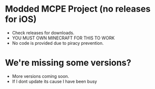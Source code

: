 # Modded MCPE Project (no releases for iOS)
- Check releases for downloads.
- YOU MUST OWN MINECRAFT FOR THIS TO WORK
- No code is provided due to piracy prevention.
# We're missing some versions?
- More versions coming soon.
- If I dont update its cause I have been busy
